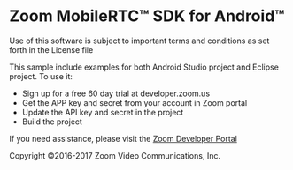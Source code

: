# Zoom MobileRTC&trade; SDK for Android&trade;

Use of this software is subject to important terms and conditions as set forth in the License file

This sample include examples for both Android Studio project and Eclipse project. To use it:

   * Sign up for a free 60 day trial at developer.zoom.us 
   * Get the APP key and secret from your account in Zoom portal
   * Update the API key and secret in the project
   * Build the project
   
If you need assistance, please visit the [Zoom Developer Portal](https://zoom.us/developer)
   
Copyright ©2016-2017 Zoom Video Communications, Inc. 
